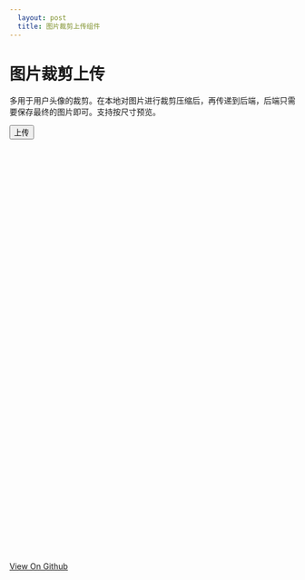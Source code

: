 ```yaml
---
  layout: post
  title: 图片裁剪上传组件
---
```


# 图片裁剪上传

多用于用户头像的裁剪。在本地对图片进行裁剪压缩后，再传递到后端，后端只需要保存最终的图片即可。支持按尺寸预览。

<style>
    #avg {z-index:999;position:absolute;top:5px;left:5px;font-size:12px;color:#000;}
}
</style>


<button onclick="imageCliper.submit();">上传</button>

<div id="headImage" style="width:730px;height:730px;margin-left: 10px;">

</div>

<script src="/resource/2015/headimagecliper/headImageCliper.js"></script>
<script>
    window.onload = function(){

        var container = document.getElementById('headImage');
        window.imageCliper = new HeadImageCliper({
            container: container, //上传界面的容器，原生dom
            flashUrl: '../bin-debug/headImageCliper.swf?v=0527', //上传flash的地址,加上版本号，防止flash被缓存
            width: container.clientWidth, //flash的宽度
            height: container.clientHeight, //flash的高度
            uploadUrl: 'upload.php', //上传路径
            file: 'file', //上传的字段名，默认为file
            isPreview: true, //是否显示预览图
            previewSize: '180|100|50', //预览图尺寸。'200|100'代表显示200*200和100*100的预览图。注意预览图的尺寸如果过大，可能会超出flash的可视范围，此时应该设置不显示预览图或者增大flash的宽高度
            resourceUrl: 'http://127.0.0.1/headImageCliper/demo/' //flash包含的按钮、光标等静态文件的放置路径
        });

        imageCliper.bind("complete",function(evt, response){
            alert('上传成功，请查看console');
            console.log('jsjsjsjsjsjsjsjsjsjsjsjsjsjsjs**********complete', response);
        });

        imageCliper.bind("error",function(evt, response){
            console.log('jsjsjsjsjsjsjsjsjsjsjsjsjsjsjs**********error', response);
        });

        //imageCliper.setImageSrc('http://127.0.0.1/imageCliper/demo/img_1432626207571.jpg'); 设置默认图片地址

    }
</script>

<footer>
    <a href="https://github.com/libmw/headImageCliper">View On Github</a>
</footer>